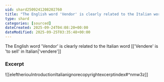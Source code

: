 ```yaml
---
uid: shard2509241208202760
title: "The English word 'Vendor' is clearly related to the Italian word 'Vendere'"
type: shard
categories: [sourced]
dateCreated: 2025-09-24T04:08:20+00:00
dateModified: 2025-09-25T03:35:48+00:00
---
```

The English word 'Vendor' is clearly related to the Italian word [['Vendere' is 'to sell' in Italian|'vendere']]
### Excerpt
![[eleftheriouIntroductionItalianignorecopyrightexcerptindex#^nmw3z]]